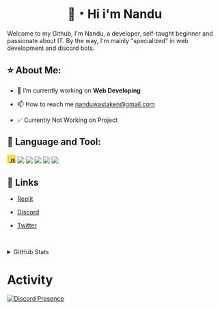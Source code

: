 <h1 align="center">👋・Hi i'm Nandu</h1>

Welcome to my Github, I'm Nandu, a developer,
self-taught beginner and passionate about IT.
By the way, I'm mainly "specialized" in web development and discord bots.

## ⭐ About Me:

- 🔭 I’m currently working on **Web Developing**

- 📫 How to reach me nanduwastaken@gmail.com

- ✅ Currently Not Working on Project

## 📘 Language and Tool:

<code><img height="20" src="https://raw.githubusercontent.com/github/explore/80688e429a7d4ef2fca1e82350fe8e3517d3494d/topics/javascript/javascript.png"></code> <code><img height="20" src="https://github.com/rahul-jha98/README_icons/blob/main/language_and_tools/square/node/node.png?raw=true"></code> <code><img height="20" src="https://raw.githubusercontent.com/rahul-jha98/README_icons/main/language_and_tools/square/html/html.png"></code> <code><img height="20" src="https://raw.githubusercontent.com/rahul-jha98/README_icons/main/language_and_tools/square/css/css.png"></code> <code><img height="20" src="https://encrypted-tbn0.gstatic.com/images?q=tbn:ANd9GcRb0Xmf5nxBsYTJJkwXKQo87k4dPgxsO7VmmUW4IhWfI0DgZhN2Ut71Vzv5&s=10"></code> <code><img height="20" src="https://encrypted-tbn0.gstatic.com/images?q=tbn:ANd9GcQzfmkllmO-FZm-v2ahC7Za1dCdmt9fjJSItGGZldJFzxm0nAuUS-Tj4zQM&s=10"></code>   
    
## 🔗 Links

- <a href="https://replit.com/@NanduWasTaken">Replit</a>

- <a href="https://discord.com/users/852381000528035890">Discord</a>

- <a href="https://twitter.com/@NanduWasTaken">Twitter</a>

<br><details>

<summary>GitHub Stats</summary>

[![NanduWasTaken's Github Stats](https://github-readme-stats.vercel.app/api?username=NanduWasTaken&count_private=true&show_icons=true&theme=midnight-purple)](https://github.com/NanduWasTaken/NanduWasTaken)
   
[![NanduWasTaken's Github Stats](https://github-readme-stats.vercel.app/api/top-langs/?username=NanduWasTaken&layout=compact&theme=midnight-purple)](https://github.com/anuraghazra/github-readme-stats)
</details>

# Activity

[![Discord Presence](https://lanyard-profile-readme.vercel.app/api/852381000528035890?borderRadius=30px)](https://discord.com/users/852381000528035890)

 

